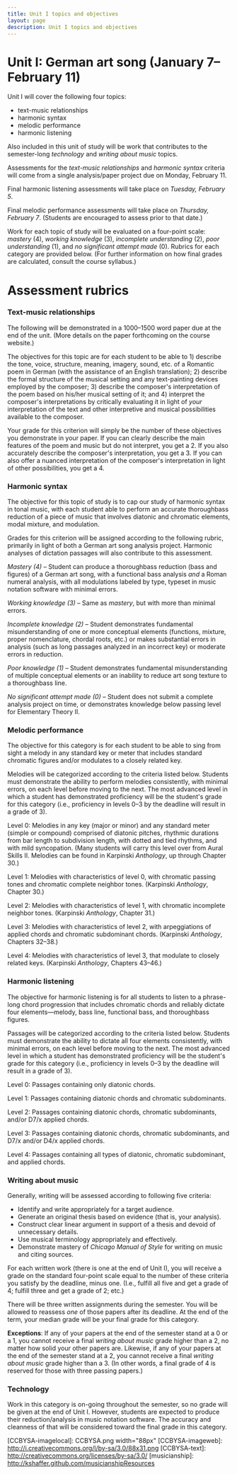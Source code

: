 ```yaml
---
title: Unit I topics and objectives
layout: page
description: Unit I topics and objectives
---
```



# Unit I: German art song (January 7–February 11) #

Unit I will cover the following four topics:

- text-music relationships  
- harmonic syntax    
- melodic performance  
- harmonic listening    

Also included in this unit of study will be work that contributes to the semester-long *technology* and *writing about music* topics.

Assessments for the *text-music relationships* and *harmonic syntax* criteria will come from a single analysis/paper project due on Monday, February 11.

Final harmonic listening assessments will take place on *Tuesday, February 5*.

Final melodic performance assessments will take place on *Thursday, February 7*. (Students are encouraged to assess prior to that date.)

Work for each topic of study will be evaluated on a four-point scale: *mastery* (4), *working knowledge* (3), *incomplete understanding* (2), *poor understanding* (1), and *no significant attempt made* (0). Rubrics for each category are provided below. (For further information on how final grades are calculated, consult the course syllabus.)


# Assessment rubrics #

### Text-music relationships ###

The following will be demonstrated in a 1000–1500 word paper due at the end of the unit. (More details on the paper forthcoming on the course website.)

The objectives for this topic are for each student to be able to 1) describe the tone, voice, structure, meaning, imagery, sound, etc. of a Romantic poem in German (with the assistance of an English translation); 2) describe the formal structure of the musical setting and any text-painting devices employed by the composer; 3) describe the composer's interpretation of the poem based on his/her musical setting of it; and 4) interpret the composer's interpretations by critically evaluating it in light of *your* interpretation of the text and other interpretive and musical possibilities available to the composer.

Your grade for this criterion will simply be the number of these objectives you demonstrate in your paper. If you can clearly describe the main features of the poem and music but do not interpret, you get a 2. If you also accurately describe the composer's interpretation, you get a 3. If you can also offer a nuanced interpretation of the composer's interpretation in light of other possibilities, you get a 4.


### Harmonic syntax ###

The objective for this topic of study is to cap our study of harmonic syntax in tonal music, with each student able to perform an accurate thoroughbass reduction of a piece of music that involves diatonic and chromatic elements, modal mixture, and modulation.

Grades for this criterion will be assigned according to the following rubric, primarily in light of both a German art song analysis project. Harmonic analyses of dictation passages will also contribute to this assessment.

*Mastery (4)* – Student can produce a thoroughbass reduction (bass and figures) of a German art song, with a functional bass analysis *and* a Roman numeral analysis, with all modulations labeled by type, typeset in music notation software with minimal errors.

*Working knowledge (3)* – Same as *mastery*, but with more than minimal errors.

*Incomplete knowledge (2)* – Student demonstrates fundamental misunderstanding of one or more conceptual elements (functions, mixture, proper nomenclature, chordal roots, etc.) or makes substantial errors in analysis (such as long passages analyzed in an incorrect key) or moderate errors in reduction.

*Poor knowledge (1)* – Student demonstrates fundamental misunderstanding of multiple conceptual elements or an inability to reduce art song texture to a thoroughbass line.

*No significant attempt made (0)* – Student does not submit a complete analysis project on time, or demonstrates knowledge below passing level for Elementary Theory II.


### Melodic performance ###

The objective for this category is for each student to be able to sing from sight a melody in any standard key or meter that includes standard chromatic figures and/or modulates to a closely related key.

Melodies will be categorized according to the criteria listed below. Students must demonstrate the ability to perform melodies consistently, with minimal errors, on each level before moving to the next. The most advanced level in which a student has demonstrated proficiency will be the student's grade for this category (i.e., proficiency in levels 0–3 by the deadline will result in a grade of 3).

Level 0: Melodies in any key (major or minor) and any standard meter (simple or compound) comprised of diatonic pitches, rhythmic durations from bar length to subdivision length, with dotted and tied rhythms, and with mild syncopation. (Many students will carry this level over from Aural Skills II. Melodies can be found in Karpinski *Anthology*, up through Chapter 30.)

Level 1: Melodies with characteristics of level 0, with chromatic passing tones and chromatic complete neighbor tones. (Karpinski *Anthology*, Chapter 30.)

Level 2: Melodies with characteristics of level 1, with chromatic incomplete neighbor tones. (Karpinski *Anthology*, Chapter 31.)

Level 3: Melodies with characteristics of level 2, with arpeggiations of applied chords and chromatic subdominant chords. (Karpinski *Anthology*, Chapters 32–38.)

Level 4: Melodies with characteristics of level 3, that modulate to closely related keys. (Karpinski *Anthology*, Chapters 43–46.)


### Harmonic listening ###

The objective for harmonic listening is for all students to listen to a phrase-long chord progression that includes chromatic chords and reliably dictate four elements—melody, bass line, functional bass, and thoroughbass figures. 

Passages will be categorized according to the criteria listed below. Students must demonstrate the ability to dictate all four elements consistently, with minimal errors, on each level before moving to the next. The most advanced level in which a student has demonstrated proficiency will be the student's grade for this category (i.e., proficiency in levels 0–3 by the deadline will result in a grade of 3).

Level 0: Passages containing only diatonic chords.

Level 1: Passages containing diatonic chords and chromatic subdominants.

Level 2: Passages containing diatonic chords, chromatic subdominants, and/or D7/x applied chords.

Level 3: Passages containing diatonic chords, chromatic subdominants, and D7/x and/or D4/x applied chords.

Level 4: Passages containing all types of diatonic, chromatic subdominant, and applied chords.

### Writing about music ###

Generally, writing will be assessed according to following five criteria:

* Identify and write appropriately for a target audience.
* Generate an original thesis based on evidence (that is, your analysis).
* Construct clear linear argument in support of a thesis and devoid of unnecessary details.
* Use musical terminology appropriately and effectively.
* Demonstrate mastery of *Chicago Manual of Style* for writing on music and citing sources.

For each written work (there is one at the end of Unit I), you will receive a grade on the standard four-point scale equal to the number of these criteria you satisfy by the deadline, minus one. (I.e., fulfill all five and get a grade of 4; fulfill three and get a grade of 2; etc.)

There will be three written assignments during the semester. You will be allowed to reassess *one* of those papers after its deadline. At the end of the term, your median grade will be your final grade for this category. 

**Exceptions**: If any of your papers at the end of the semester stand at a 0 or a 1, you cannot receive a final *writing about music* grade higher than a 2, no matter how solid your other papers are. Likewise, if any of your papers at the end of the semester stand at a 2, you cannot receive a final *writing about music* grade higher than a 3. (In other words, a final grade of 4 is reserved for those with three passing papers.)

### Technology ###

Work in this category is on-going throughout the semester, so no grade will be given at the end of Unit I. However, students are expected to produce their reduction/analysis in music notation software. The accuracy and cleanness of that will be considered toward the final grade in this category.



[LC]: http://learningcatalytics.com
[CCBYSA-imagelocal]: CCBYSA.png width="88px"
[CCBYSA-imageweb]: http://i.creativecommons.org/l/by-sa/3.0/88x31.png
[CCBYSA-text]: http://creativecommons.org/licenses/by-sa/3.0/
[musicianship]: http://kshaffer.github.com/musicianshipResources